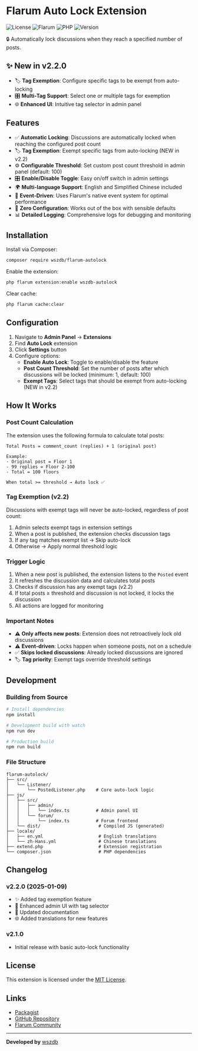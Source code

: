 # Flarum Auto Lock Extension

![License](https://img.shields.io/badge/license-MIT-blue.svg)
![Flarum](https://img.shields.io/badge/flarum-%5E1.8.0-orange.svg)
![PHP](https://img.shields.io/badge/php-%5E8.2-purple.svg)
![Version](https://img.shields.io/badge/version-2.2.0-green.svg)

🔒 Automatically lock discussions when they reach a specified number of posts.

## ✨ New in v2.2.0

- 🏷️ **Tag Exemption**: Configure specific tags to be exempt from auto-locking
- 🎛️ **Multi-Tag Support**: Select one or multiple tags for exemption
- 🌐 **Enhanced UI**: Intuitive tag selector in admin panel

## Features

- ✅ **Automatic Locking**: Discussions are automatically locked when reaching the configured post count
- 🏷️ **Tag Exemption**: Exempt specific tags from auto-locking (NEW in v2.2)
- ⚙️ **Configurable Threshold**: Set custom post count threshold in admin panel (default: 100)
- 🎛️ **Enable/Disable Toggle**: Easy on/off switch in admin settings
- 🌍 **Multi-language Support**: English and Simplified Chinese included
- 🚀 **Event-Driven**: Uses Flarum's native event system for optimal performance
- 🔧 **Zero Configuration**: Works out of the box with sensible defaults
- 📊 **Detailed Logging**: Comprehensive logs for debugging and monitoring

## Installation

Install via Composer:

```bash
composer require wszdb/flarum-autolock
```

Enable the extension:

```bash
php flarum extension:enable wszdb-autolock
```

Clear cache:

```bash
php flarum cache:clear
```

## Configuration

1. Navigate to **Admin Panel** → **Extensions**
2. Find **Auto Lock** extension
3. Click **Settings** button
4. Configure options:
   - **Enable Auto Lock**: Toggle to enable/disable the feature
   - **Post Count Threshold**: Set the number of posts after which discussions will be locked (minimum: 1, default: 100)
   - **Exempt Tags**: Select tags that should be exempt from auto-locking (NEW in v2.2)

## How It Works

### Post Count Calculation

The extension uses the following formula to calculate total posts:

```
Total Posts = comment_count (replies) + 1 (original post)

Example:
- Original post = Floor 1
- 99 replies = Floor 2-100
- Total = 100 floors

When total >= threshold → Auto lock ✅
```

### Tag Exemption (v2.2)

Discussions with exempt tags will never be auto-locked, regardless of post count:

1. Admin selects exempt tags in extension settings
2. When a post is published, the extension checks discussion tags
3. If any tag matches exempt list → Skip auto-lock
4. Otherwise → Apply normal threshold logic

### Trigger Logic

1. When a new post is published, the extension listens to the `Posted` event
2. It refreshes the discussion data and calculates total posts
3. Checks if discussion has any exempt tags (v2.2)
4. If total posts ≥ threshold and discussion is not locked, it locks the discussion
5. All actions are logged for monitoring

### Important Notes

- ⚠️ **Only affects new posts**: Extension does not retroactively lock old discussions
- ⚠️ **Event-driven**: Locks happen when someone posts, not on a schedule
- ✅ **Skips locked discussions**: Already locked discussions are ignored
- 🏷️ **Tag priority**: Exempt tags override threshold settings

## Development

### Building from Source

```bash
# Install dependencies
npm install

# Development build with watch
npm run dev

# Production build
npm run build
```

### File Structure

```
flarum-autolock/
├── src/
│   └── Listener/
│       └── PostedListener.php    # Core auto-lock logic
├── js/
│   ├── src/
│   │   ├── admin/
│   │   │   └── index.ts          # Admin panel UI
│   │   └── forum/
│   │       └── index.ts          # Forum frontend
│   └── dist/                      # Compiled JS (generated)
├── locale/
│   ├── en.yml                     # English translations
│   └── zh-Hans.yml                # Chinese translations
├── extend.php                     # Extension registration
└── composer.json                  # PHP dependencies
```

## Changelog

### v2.2.0 (2025-01-09)
- ✨ Added tag exemption feature
- 🎨 Enhanced admin UI with tag selector
- 📝 Updated documentation
- 🌐 Added translations for new features

### v2.1.0
- Initial release with basic auto-lock functionality

## License

This extension is licensed under the [MIT License](LICENSE).

## Links

- [Packagist](https://packagist.org/packages/wszdb/flarum-autolock)
- [GitHub Repository](https://github.com/wszdb/flarum-autolock)
- [Flarum Community](https://discuss.flarum.org)

---

**Developed by** [wszdb](https://github.com/wszdb)